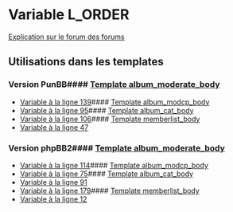 # Variable L_ORDER
[Explication sur le forum des forums](http://forum.forumactif.com/t294113-listing-des-variables#L_ORDER)
## Utilisations dans les templates
### Version PunBB#### [Template album_moderate_body](punbb/album_moderate_body.md)
* [Variable à la ligne 139](../punbb/album_moderate_body.tpl#L139)#### [Template album_modcp_body](punbb/album_modcp_body.md)
* [Variable à la ligne 95](../punbb/album_modcp_body.tpl#L95)#### [Template album_cat_body](punbb/album_cat_body.md)
* [Variable à la ligne 106](../punbb/album_cat_body.tpl#L106)#### [Template memberlist_body](punbb/memberlist_body.md)
* [Variable à la ligne 47](../punbb/memberlist_body.tpl#L47)
### Version phpBB2#### [Template album_moderate_body](subsilver/album_moderate_body.md)
* [Variable à la ligne 114](../subsilver/album_moderate_body.tpl#L114)#### [Template album_modcp_body](subsilver/album_modcp_body.md)
* [Variable à la ligne 75](../subsilver/album_modcp_body.tpl#L75)#### [Template album_cat_body](subsilver/album_cat_body.md)
* [Variable à la ligne 91](../subsilver/album_cat_body.tpl#L91)
* [Variable à la ligne 179](../subsilver/album_cat_body.tpl#L179)#### [Template memberlist_body](subsilver/memberlist_body.md)
* [Variable à la ligne 12](../subsilver/memberlist_body.tpl#L12)